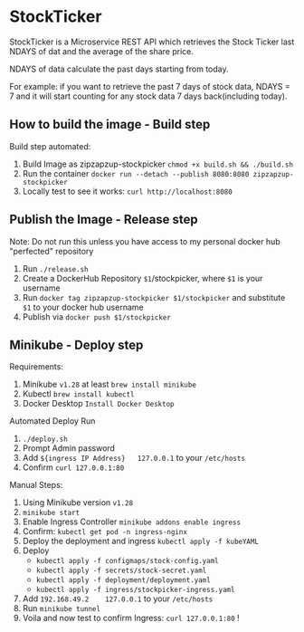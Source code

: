 # StockTicker

StockTicker is a Microservice REST API which retrieves the Stock Ticker last NDAYS of dat and the average of the share price. 

NDAYS of data calculate the past days starting from today. 

For example: if you want to retrieve the past 7 days of stock data, NDAYS = 7 and it will start counting for any stock data 7 days back(including today).

## How to build the image - Build step

Build step automated:
1. Build Image as zipzapzup-stockpicker `chmod +x build.sh && ./build.sh`
2. Run the container `docker run --detach --publish 8080:8080 zipzapzup-stockpicker`
3. Locally test to see it works: `curl http://localhost:8080`

## Publish the Image - Release step
Note: Do not run this unless you have access to my personal docker hub "perfected" repository

1. Run `./release.sh`
2. Create a DockerHub Repository `$1`/stockpicker, where `$1` is your username
3. Run `docker tag zipzapzup-stockpicker $1/stockpicker` and substitute `$1` to your docker hub username
4. Publish via `docker push $1/stockpicker`

## Minikube - Deploy step

Requirements:
1. Minikube `v1.28` at least `brew install minikube`
2. Kubectl `brew install kubectl`
3. Docker Desktop `Install Docker Desktop`

Automated Deploy Run
1. `./deploy.sh` 
2. Prompt Admin password
3. Add `${ingress IP Address}	127.0.0.1` to your `/etc/hosts`
4. Confirm `curl 127.0.0.1:80`


Manual Steps:
1. Using Minikube version `v1.28`
2. `minikube start`
3. Enable Ingress Controller `minikube addons enable ingress`
4. Confirm: `kubectl get pod -n ingress-nginx`
5. Deploy the deployment and ingress `kubectl apply -f kubeYAML`
7. Deploy
    - `kubectl apply -f configmaps/stock-config.yaml`
    - `kubectl apply -f secrets/stock-secret.yaml`
    - `kubectl apply -f deployment/deployment.yaml`
    - `kubectl apply -f ingress/stockpicker-ingress.yaml`
8. Add `192.168.49.2	127.0.0.1` to your `/etc/hosts`
9. Run `minikube tunnel`
10. Voila and now test to confirm Ingress: `curl 127.0.0.1:80` !

